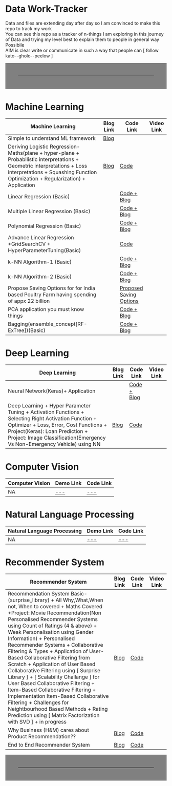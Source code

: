 # Data Work-Tracker
Data and files are extending day after day so I am convinced to make this repo to track my work <br>
You can see this repo as a tracker of n-things I am exploring in this journey of Data and trying my level best to explain them to people in general way Possibile <br>
AIM is clear write or communicate in such a way that people can [ follow kato--gholo--peelow ]

<hr style="border:40px solid gray"> </hr>

# Machine Learning 

| Machine Learning                | Blog Link                                                       | Code Link     | Video Link   |
|---------------------------------|-----------------------------------------------------------------|---------------|--------------|
|Simple to understand ML framework| [Blog](https://github.com/MvMukesh/ML-ProblemSolving-FrameWork) |  |  |
|Deriving Logistic Regression-Maths(plane + hyper-plane + Probabilistic interpretations + Geometric interpretations + Loss interpretations + Squashing Function Optimization + Regularization) + Application |[Blog](https://www.kaggle.com/mukeshmanral/derivinglogisticregression-maths-application) | [Code](https://www.kaggle.com/mukeshmanral/derivinglogisticregression-maths-application)| |
|Linear Regression (Basic)| |[Code + Blog](https://www.kaggle.com/mukeshmanral/linear-regression-basic)| |
|Multiple Linear Regression (Basic) | |[Code + Blog](https://www.kaggle.com/mukeshmanral/multiple-linear-regression-basic/notebook) | |
|Polynomial Regression (Basic) | |[Code + Blog](https://www.kaggle.com/mukeshmanral/polynomial-regression-basic) | |
|Advance Linear Regression  +GridSearchCV + HyperParameterTuning(Basic) | |[Code](https://www.kaggle.com/mukeshmanral/advance-linear-regression-gridsearchcv-hpt-basic?scriptVersionId=77957379) | |
|k-NN Algorithm-1 (Basic) | |[Code + Blog](https://www.kaggle.com/mukeshmanral/k-nn-algorithm-1-basic/notebook) | |
|k-NN Algorithm-2 (Basic) | |[Code + Blog](https://www.kaggle.com/mukeshmanral/k-nn-algorithm-2-basic) | |
| Propose Saving Options for for India based Poultry Farm having spending of appx 22 billion | | [Proposed Saving Options](https://github.com/MvMukesh/Spend_Analysis-ProposedSavingOptions)|
|PCA application you must know things | |[Code + Blog](https://www.kaggle.com/mukeshmanral/pca-basic) | |
|Bagging(ensemble_concept[RF-ExTree])(Basic) | |[Code + Blog](https://www.kaggle.com/mukeshmanral/bagging-ensemble-concept-rf-extree-basic) | |



# Deep Learning

| Deep Learning| Blog Link |Code Link | Video Link   |
|--------------|----------|----------|--------------|
|Neural Network(Keras)+ Application | |[Code + Blog](https://www.kaggle.com/mukeshmanral/neural-network-keras-basic-only-84) | |
| Deep Learning + Hyper Parameter Tuning + Activation Functions + Selecting Right Activation Function + Optimizer + Loss, Error, Cost Functions + Project(Keras): Loan Prediction + Project: Image Classification(Emergency Vs Non-Emergency Vehicle) using NN |  [Blog](https://www.kaggle.com/mukeshmanral/deep-learning-basic-project) | [Code](https://www.kaggle.com/mukeshmanral/deep-learning-basic-project)   ||

# Computer Vision

| Computer Vision                                                                | Demo Link                                                                                                               | Code Link                                                                          |
|--------------------------------------------------------------------------------|------------------------------------------------------------------------------------------------------------------------|-----------------------------------------------------------------------------------|
| NA                                           | [---]()                                | [---](link)   |


# Natural Language Processing

| Natural Language Processing                                                                | Demo Link                                                                                                               | Code Link                                                                          |
|--------------------------------------------------------------------------------|------------------------------------------------------------------------------------------------------------------------|-----------------------------------------------------------------------------------|
| NA                                           | [---]()                                | [---](link)   |

# Recommender System 

| Recommender System                | Blog Link                                                                              | Code Link     | Video Link   |
|-----------------------------------|----------------------------------------------------------------------------------------|---------------|--------------|
|Recommendation System Basic-(surprise_library) + All Why,What,When not, When to covered + Maths Covered +Project: Movie Recommendation(Non Personalised Recommender Systems using Count of Ratings (4 & above) + Weak Personalisation using Gender Information) + Personalised Recommender Systems + Collaborative Filtering & Types + Application of User-Based Collaborative Filtering from Scratch + Application of User Based Collaborative Filtering using [ Surprise Library ] + [ Scalability Challange ] for User Based Collaborative Filtering + Item-Based Collaborative Filtering + Implementation Item-Based Collaborative Filtering + Challenges for Neightbourhood Based Methods + Rating Prediction using [ Matrix Factorization with SVD ] + in progress| [Blog](https://www.kaggle.com/mukeshmanral/recommendation-system-basic-surprise-library) |  [Code](https://www.kaggle.com/mukeshmanral/recommendation-system-basic-surprise-library) ||
|Why Business (H&M) cares about Product Recommendation?? |[Blog](https://www.kaggle.com/mukeshmanral/why-h-m-cares-about-product-recommendation)|[Code](https://www.kaggle.com/mukeshmanral/why-h-m-cares-about-product-recommendation) | |
|End to End Recommender System |[Blog](https://www.kaggle.com/mukeshmanral/end-to-end-recommender-system)|[Code](https://www.kaggle.com/mukeshmanral/end-to-end-recommender-system) | |


<hr style="border:40px solid gray"> </hr>


